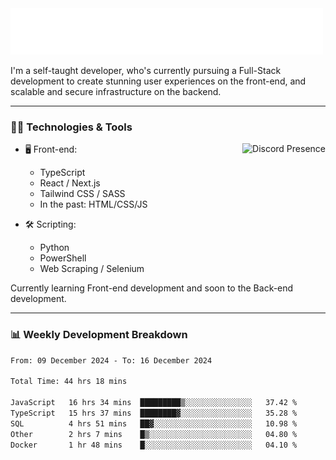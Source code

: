 <img src="assets/wave.svg" alt=":wave:" />

I'm a self-taught developer, who's currently pursuing a Full-Stack development to create stunning user experiences on the front-end, and scalable and secure infrastructure on the backend.

---

### 🧑‍💻 Technologies & Tools

<a href="https://discord.com/users/414304208649453568" target="_blank" rel="nofollow">
   <img src="https://lanyard-profile-readme.vercel.app/api/414304208649453568?idleMessage=Probably%20doing%20something%20else..." alt="Discord Presence" align="right">
</a>

- 🖥️ Front-end:

  - TypeScript
  - React / Next.js
  - Tailwind CSS / SASS
  - In the past: HTML/CSS/JS

- 🛠 Scripting:

  - Python
  - PowerShell
  - Web Scraping / Selenium

Currently learning Front-end development and soon to the Back-end development.

---

### 📊 Weekly Development Breakdown

<!-- ![ccrsxx's GitHub Stats](https://github-readme-stats.vercel.app/api?username=ccrsxx&count_private=true&theme=tokyonight) -->
<!-- ![ccrsxx's Top Langs](https://github-readme-stats.vercel.app/api/top-langs/?username=ccrsxx&hide=lua,java,html&theme=tokyonight) -->

<!--START_SECTION:waka-->

```txt
From: 09 December 2024 - To: 16 December 2024

Total Time: 44 hrs 18 mins

JavaScript   16 hrs 34 mins  █████████▒░░░░░░░░░░░░░░░   37.42 %
TypeScript   15 hrs 37 mins  ████████▓░░░░░░░░░░░░░░░░   35.28 %
SQL          4 hrs 51 mins   ██▓░░░░░░░░░░░░░░░░░░░░░░   10.98 %
Other        2 hrs 7 mins    █▒░░░░░░░░░░░░░░░░░░░░░░░   04.80 %
Docker       1 hr 48 mins    █░░░░░░░░░░░░░░░░░░░░░░░░   04.10 %
```

<!--END_SECTION:waka-->
